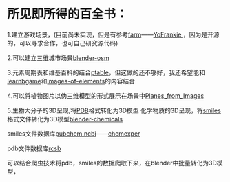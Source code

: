 # 所见即所得的百全书：

1.建立游戏场景，(目前尚未实现，但是有参考[farm](https://www.blend4web.com/apps/farm/farm.html?v=38ccd4be9c93b16cff5d8018746261bb)——[YoFrankie ](https://apricot.blender.org/)，因为是开源的，可以寻求合作，也可自己研究源代码)

2.可以建立三维城市场景[blender-osm](https://github.com/vvoovv/blender-osm/)

3.元素周期表和维基百科的结合[ptable](https://www.ptable.com/)，但这做的还不够好，我还希望能和[learnbgame](http://www.learnbgame.com/)和[images-of-elements](http://images-of-elements.com/)的内容结合

4.可以将植物图片以伪三维模型的形式展示在场景中[Planes_from_Images](https://wiki.blender.org/index.php/Extensions:2.6/Py/Scripts/Add_Mesh/Planes_from_Images)

5.生物大分子的3D呈现,将[PDB]()格式转化为3D模型
化学物质的3D呈现，将[smiles](http://opensmiles.org/spec/open-smiles.html)格式文件转化为3D模型[blender-chemicals](https://github.com/patrickfuller/blender-chemicals)


smiles文件数据库[pubchem.ncbi](https://pubchem.ncbi.nlm.nih.gov/search/search.cgi)——[chemexper](http://www.chemexper.com/index.shtml)

pdb文件数据库[rcsb](https://www.rcsb.org/)

可以结合爬虫技术将pdb，smiles的数据爬取下来，在blender中批量转化为3D模型，

	